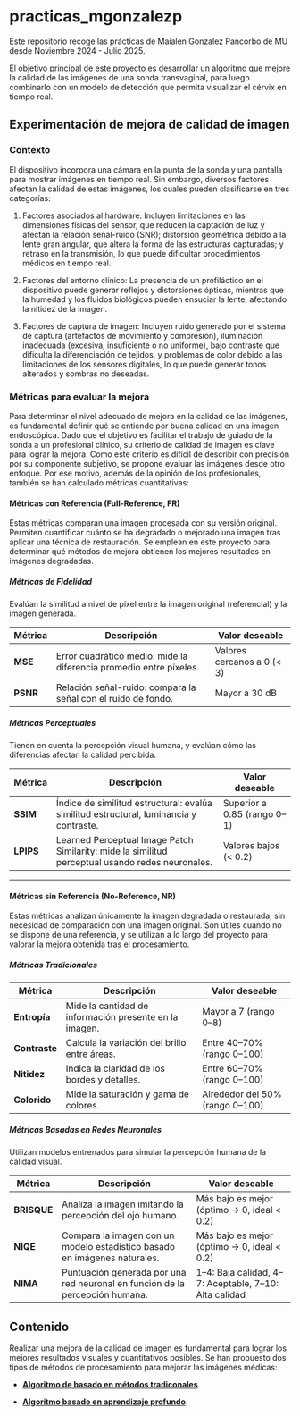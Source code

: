 # practicas_mgonzalezp

Este repositorio recoge las prácticas de Maialen Gonzalez Pancorbo de MU desde Noviembre 2024 - Julio 2025.

El objetivo principal de este proyecto es desarrollar un algoritmo que mejore la calidad de las imágenes de una sonda transvaginal, para luego combinarlo con un modelo de detección que permita visualizar el cérvix en tiempo real. 

## Experimentación de mejora de calidad de imagen

### Contexto
El dispositivo incorpora una cámara en la punta de la sonda y una pantalla para mostrar imágenes en tiempo real. Sin embargo, diversos factores afectan la calidad de estas imágenes, los cuales pueden clasificarse en tres categorías:

1. Factores asociados al hardware: Incluyen limitaciones en las dimensiones físicas del sensor, que reducen la captación de luz y afectan la relación señal-ruido (SNR); distorsión geométrica debido a la lente gran angular, que altera la forma de las estructuras capturadas; y retraso en la transmisión, lo que puede dificultar procedimientos médicos en tiempo real.

2. Factores del entorno clínico: La presencia de un profiláctico en el dispositivo puede generar reflejos y distorsiones ópticas, mientras que la humedad y los fluidos biológicos pueden ensuciar la lente, afectando la nitidez de la imagen.

3. Factores de captura de imagen: Incluyen ruido generado por el sistema de captura (artefactos de movimiento y compresión), iluminación inadecuada (excesiva, insuficiente o no uniforme), bajo contraste que dificulta la diferenciación de tejidos, y problemas de color debido a las limitaciones de los sensores digitales, lo que puede generar tonos alterados y sombras no deseadas.

### Métricas para evaluar la mejora
Para determinar el nivel adecuado de mejora en la calidad de las imágenes, es fundamental definir qué se entiende por buena calidad en una imagen endoscópica. Dado que el objetivo es facilitar el trabajo de guiado de la sonda a un profesional clínico, su criterio de calidad de imagen es clave para lograr la mejora. Como este criterio es difícil de describir con precisión por su componente subjetivo, se propone evaluar las imágenes desde otro enfoque. Por ese motivo, además de la opinión de los profesionales, también se han calculado métricas cuantitativas: 

#### Métricas con Referencia (Full-Reference, FR)

Estas métricas comparan una imagen procesada con su versión original. Permiten cuantificar cuánto se ha degradado o mejorado una imagen tras aplicar una técnica de restauración. Se emplean en este proyecto para determinar qué métodos de mejora obtienen los mejores resultados en imágenes degradadas.

##### Métricas de Fidelidad

Evalúan la similitud a nivel de píxel entre la imagen original (referencial) y la imagen generada.

| Métrica | Descripción | Valor deseable |
|--------|-------------|----------------|
| **MSE** | Error cuadrático medio: mide la diferencia promedio entre píxeles. | Valores cercanos a 0 (< 3) |
| **PSNR** | Relación señal-ruido: compara la señal con el ruido de fondo. | Mayor a 30 dB |

##### Métricas Perceptuales

Tienen en cuenta la percepción visual humana, y evalúan cómo las diferencias afectan la calidad percibida.

| Métrica | Descripción | Valor deseable |
|--------|-------------|----------------|
| **SSIM** | Índice de similitud estructural: evalúa similitud estructural, luminancia y contraste. | Superior a 0.85 (rango 0–1) |
| **LPIPS** | Learned Perceptual Image Patch Similarity: mide la similitud perceptual usando redes neuronales. | Valores bajos (< 0.2) |

---

#### Métricas sin Referencia (No-Reference, NR)

Estas métricas analizan únicamente la imagen degradada o restaurada, sin necesidad de comparación con una imagen original. Son útiles cuando no se dispone de una referencia, y se utilizan a lo largo del proyecto para valorar la mejora obtenida tras el procesamiento.

##### Métricas Tradicionales

| Métrica | Descripción | Valor deseable |
|--------|-------------|----------------|
| **Entropía** | Mide la cantidad de información presente en la imagen. | Mayor a 7 (rango 0–8) |
| **Contraste** | Calcula la variación del brillo entre áreas. | Entre 40–70% (rango 0–100) |
| **Nitidez** | Indica la claridad de los bordes y detalles. | Entre 60–70% (rango 0–100) |
| **Colorido** | Mide la saturación y gama de colores. | Alrededor del 50% (rango 0–100) |

##### Métricas Basadas en Redes Neuronales

Utilizan modelos entrenados para simular la percepción humana de la calidad visual.

| Métrica | Descripción | Valor deseable |
|--------|-------------|----------------|
| **BRISQUE** | Analiza la imagen imitando la percepción del ojo humano. | Más bajo es mejor (óptimo → 0, ideal < 0.2) |
| **NIQE** | Compara la imagen con un modelo estadístico basado en imágenes naturales. | Más bajo es mejor (óptimo → 0, ideal < 0.2) |
| **NIMA** | Puntuación generada por una red neuronal en función de la percepción humana. | 1–4: Baja calidad, 4–7: Aceptable, 7–10: Alta calidad |

## Contenido

Realizar una mejora de la calidad de imagen es fundamental para lograr los mejores resultados visuales y cuantitativos posibles. Se han propuesto dos tipos de métodos de procesamiento para mejorar las imágenes médicas:   

- **[Algoritmo de basado en métodos tradiconales](https://gitlab.com/vicomtech/v6/projects/VISUALIZE_INNITIUS/practicas_mgonzalezp/-/tree/develop/TFG_mgonzalezp/Algoritmo%20basado%20en%20m%C3%A9todos%20tradicionales)**.

- **[Algoritmo basado en aprendizaje profundo](https://gitlab.com/vicomtech/v6/projects/VISUALIZE_INNITIUS/practicas_mgonzalezp/-/tree/develop/Algoritmo%20basado%20en%20aprendizaje%20profundo)**.


